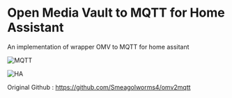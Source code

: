 # Open Media Vault to MQTT for Home Assistant

An implementation of wrapper OMV to MQTT for home assitant

![MQTT](https://raw.githubusercontent.com/GollumDom/addon-repository/master/omv2mqtt/MQTT.gif)

![HA](https://raw.githubusercontent.com/GollumDom/addon-repository/master/omv2mqtt/HA.gif)

Original Github : https://github.com/Smeagolworms4/omv2mqtt
